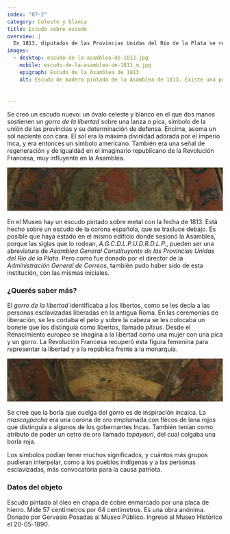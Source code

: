 ```yaml
---
index: "07-2"
category: Celeste y blanca
title: Escudo sobre escudo
overview: |
  En 1813, diputados de las Provincias Unidas del Río de la Plata se reunieron en un congreso en Buenos Aires, conocido como Asamblea del Año XIII. Determinaron que ya no se usarían más los escudos de la corona española para los edificios de gobierno y los documentos.
images:
  - desktop: escudo-de-la-asamblea-de-1813.jpg
    mobile: escudo-de-la-asamblea-de-1813_m.jpg  
    epigraph: Escudo de la Asamblea de 1813
    alt: Escudo de madera pintada de la Asamblea de 1813. Existe una polémica sobre si las siglas que rodean el escudo, A.G.C.D.L.P.U.D.R.D.L.P., aluden a la abreviatura de la Asamblea General Constituyente de las Provincias Unidas del Río de la Plata, o de Administración General de Correos. La sospecha proviene por su donación, porque fue donado al Museo Histórico Nacional por el entonces Director de Correos, Gervasio de Posadas, quien lo encontró entre trastos viejos y correspondencia. El escudo pintado es un óvalo. En la mitad inferior dos brazos agarrados por sus manos que sostienen un bastón cuya punta remata un gorro con su borla de color encarnado. El óvalo tiene el campo partido, la mitad de color celeste y la inferior blanco, contorneado por un tejido de hojas de olivo y por morrión el sol, que simboliza, que ha amanecido nuestra felicidad. Las manos juntas significan la unión de las provincias, y el gorro sobre el palo la libertad, la orla de olivas los triunfos y victorias adquiridas.


---
```


Se creó un escudo nuevo: un óvalo celeste y blanco en el que dos manos sostienen un *gorro de la libertad* sobre una lanza o pica, símbolo de la unión de las provincias y su determinación de defensa. Encima, asoma un sol naciente con cara. El sol era la máxima divinidad adorada por el imperio Inca, y era entonces un símbolo americano. También era una señal de regeneración y de igualdad en el imaginario republicano de la Revolución Francesa, muy influyente en la Asamblea.

![Detalle del objeto](./eje07-2-a.jpg)

En el Museo hay un escudo pintado sobre metal con la fecha de 1813. Está hecho sobre un escudo de la corona española, que se trasluce debajo. Es posible que haya estado en el mismo edificio donde sesionó la Asamblea, porque las siglas que lo rodean, *A.G.C.D.L.P.U.D.R.D.L.P.*, pueden ser una abreviatura de *Asamblea General Constituyente de las Provincias Unidas del Río de la Plata*. Pero como fue donado por el director de la *Administración General de Correos*, también pudo haber sido de esta institución, con las mismas iniciales.

### ¿Querés saber más?
El *gorro de la libertad* identificaba a los libertos, como se les decía a las personas esclavizadas liberadas en la antigua Roma. En las ceremonias de liberación, se les cortaba el pelo y sobre la cabeza se les colocaba un bonete que los distinguía como libertos, llamado *pileus*. Desde el Renacimiento europeo se imagina a la libertad como una mujer con una pica y un gorro. La Revolución Francesa recuperó esta figura femenina para representar la libertad y a la república frente a la monarquía.

![Detalle del objeto](./eje07-2-b.jpg)

Se cree que la borla que cuelga del gorro es de inspiración incaica. La *mascaypacha* era una corona de oro emplumada con flecos de lana rojos que distinguía a algunos de los gobernantes Incas. También tenían como atributo de poder un cetro de oro llamado *topayauri*, del cual colgaba una borla roja.

Los símbolos podían tener muchos significados, y cuántos más grupos pudieran interpelar, como a los pueblos indígenas y a las personas esclavizadas, más convocatoria para la causa patriota.

### Datos del objeto
Escudo pintado al óleo en chapa de cobre enmarcado por una placa de hierro. Mide 57 centímetros por 64 centímetros. Es una obra anónima. Donado por Gervasio Posadas al Museo Público. Ingresó al Museo Histórico el 20-05-1890.

